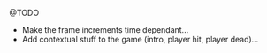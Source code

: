 @TODO

- Make the frame increments time dependant...
- Add contextual stuff to the game (intro, player hit, player dead)...